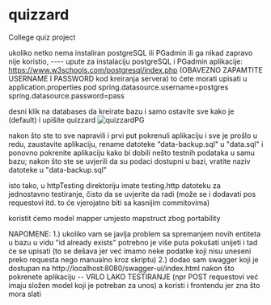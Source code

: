 # quizzard
College quiz project


ukoliko netko nema instaliran postgreSQL ili PGadmin ili ga nikad zapravo nije koristio, ---- upute za instalaciju postgreSQL i PGadmin aplikacije: https://www.w3schools.com/postgresql/index.php
(OBAVEZNO ZAPAMTITE USERNAME I PASSWORD kod kreiranja servera)
to ćete morati upisati u application.properties pod 
spring.datasource.username=postgres
spring.datasource.password=pass

desni klik na databases da kreirate bazu i samo ostavite sve kako je (default) i upišite quizzard
![quizzardPG](https://github.com/user-attachments/assets/c84e4452-e54b-4880-b91c-5eacb8640482)

nakon što ste to sve napravili i prvi put pokrenuli aplikaciju i sve je prošlo u redu, zaustavite aplikaciju, rename datoteke "data-backup.sql" u "data.sql" i ponovno pokrenite aplikaciju kako bi dobili nešto testnih podataka u samu bazu;
nakon što ste se uvjerili da su podaci dostupni u bazi, vratite naziv datoteke u "data-backup.sql"

isto tako, u httpTesting direktoriju imate testing.http datoteku za jednostavno testiranje, čisto da se uvjerite da radi (može se i dodavati pos requestovi itd. to će vjerojatno biti sa kasnijim commitovima)

koristit ćemo model mapper umjesto mapstruct zbog portability

NAPOMENE:
1.) ukoliko vam se javlja problem sa spremanjem novih entiteta u bazu u vidu "id already exists" potrebno je više puta pokušati unijeti i tad će se upisati (to se dešava jer već imamo neke podatke koji nisu uneseni preko requesta nego manualno kroz skriptu)
2.) dodao sam swagger koji je dostupan na http://localhost:8080/swagger-ui/index.html nakon što pokrenete aplikaciju -- VRLO LAKO TESTIRANJE (npr POST requestovi već imaju složen model koji je potreban za unos) a koristi i frontendu jer zna što mora slati